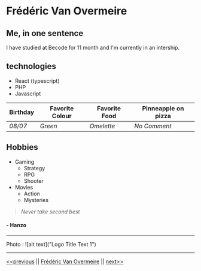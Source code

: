# Frédéric Van Overmeire

## Me, in one sentence

I have studied at Becode for 11 month and I'm currently in an intership.

## technologies

* React (typescript)
* PHP
* Javascript

Birthday | Favorite Colour | Favorite Food | Pinneapple on pizza | 
--- | --- | --- | --- |
*08/07* | *Green* | *Omelette* | *No Comment* | 


## Hobbies

* Gaming
  * Strategy
  * RPG
  * Shooter
* Movies
  * Action
  * Mysteries

 >_Never take second best_
#### - Hanzo

***

Photo : 
![alt text]("Logo Title Text 1")

***

[<<previous](https://github.com/FrancisFrancois/mark-down-challenge/blob/main/README.md) || [Frédéric Van Overmeire](#) || [next>>](https://github.com/JeanChristopheM/markdown-challenge)



